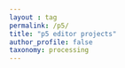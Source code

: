 ```yaml
---
layout : tag
permalink: /p5/
title: "p5 editor projects"
author_profile: false
taxonomy: processing
---
```

